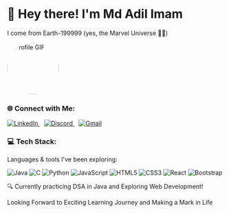 
<div>
  <h1>👋 Hey there! I'm Md Adil Imam</h1>
  <p>I come from Earth-199999 (yes, the Marvel Universe 🦸‍♂️)</p>

  
  <img src="https://media0.giphy.com/media/v1.Y2lkPTc5MGI3NjExajJkZjRib2gxNzZ3eG0xNzd1N21iN3pzdTB3bDZ6cjhnZGs2ZmtxdCZlcD12MV9pbnRlcm5hbF9naWZfYnlfaWQmY3Q9Zw/WC8Ed8TSRVGnhcbY0v/giphy.gif" alt="Profile GIF" width="120" style="border-radius: 50%;" />

  <h3>🌐 Connect with Me:</h3>

<a href="https://www.linkedin.com/in/md-adil-imam/" target="_blank" title="Connect on LinkedIn">
  <img src="https://img.icons8.com/color/48/000000/linkedin.png" alt="LinkedIn" />
</a>

<a href="https://discord.com/users/761939696175546431" target="_blank" title="Join me on Discord">
  <img src="https://img.icons8.com/color/48/000000/discord--v2.png" alt="Discord" style="margin-left: 10px;" />
</a>

<a href="mailto:mdadilimam03@gmail.com?subject=Hello from GitHub!" target="_blank" title="Send me an email">
  <img src="https://img.icons8.com/color/48/000000/gmail-new.png" alt="Gmail" style="margin-left: 10px;" />
</a>

 
  <!-- Tech Stack -->
  <h3>💻 Tech Stack:</h3>
  <p>Languages & tools I've been exploring:</p>
  <p>
    <img src="https://img.icons8.com/color/48/000000/java-coffee-cup-logo.png" alt="Java"/>
    <img src="https://img.icons8.com/color/48/000000/c-programming.png" alt="C"/>
    <img src="https://img.icons8.com/color/48/000000/python--v1.png" alt="Python"/>
    <img src="https://img.icons8.com/color/48/000000/javascript--v1.png" alt="JavaScript"/>
    <img src="https://img.icons8.com/color/48/000000/html-5--v1.png" alt="HTML5"/>
    <img src="https://img.icons8.com/color/48/000000/css3.png" alt="CSS3"/>
    <img src="https://img.icons8.com/color/48/000000/react-native.png" alt="React"/>
    <img src="https://img.icons8.com/color/48/000000/bootstrap.png" alt="Bootstrap"/>
  </p>

  <p>🔍 Currently practicing DSA in Java and Exploring Web Development! </p>
  <p>Looking Forward to Exciting Learning Journey and Making a Mark in Life</p>
</div>
